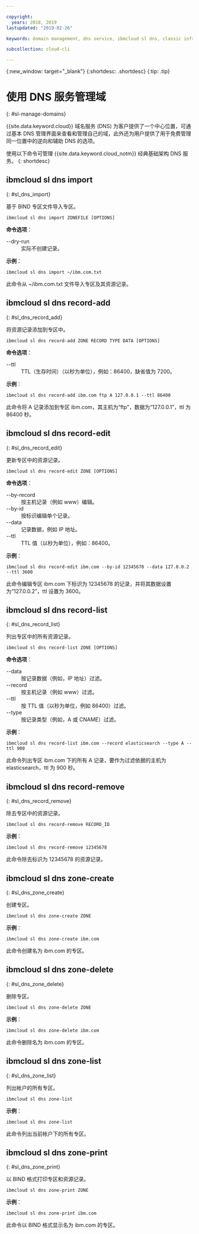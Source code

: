 ```yaml
---

copyright:
  years: 2018, 2019
lastupdated: "2019-02-26"

keywords: domain management, dns service, ibmcloud sl dns, classic infrastructure, management interface, dns, dns cli

subcollection: cloud-cli

---
```


{:new_window: target="_blank"}
{:shortdesc: .shortdesc}
{:tip: .tip}

# 使用 DNS 服务管理域
{: #sl-manage-domains}

{{site.data.keyword.cloud}} 域名服务 (DNS) 为客户提供了一个中心位置，可通过基本 DNS 管理界面来查看和管理自己的域，此外还为用户提供了用于免费管理同一位置中的逆向和辅助 DNS 的选项。

使用以下命令可管理 {{site.data.keyword.cloud_notm}} 经典基础架构 DNS 服务。
{: shortdesc}

## ibmcloud sl dns import
{: #sl_dns_import}

基于 BIND 专区文件导入专区。
```
ibmcloud sl dns import ZONEFILE [OPTIONS]
```

<strong>命令选项</strong>：
<dl>
<dt>--dry-run</dt>
<dd>实际不创建记录。</dd>
</dl>

**示例**：
```
ibmcloud sl dns import ~/ibm.com.txt
```
此命令从 ~/ibm.com.txt 文件导入专区及其资源记录。


## ibmcloud sl dns record-add
{: #sl_dns_record_add}

将资源记录添加到专区中。
```
ibmcloud sl dns record-add ZONE RECORD TYPE DATA [OPTIONS]
```

<strong>命令选项</strong>：
<dl>
<dt>--ttl</dt>
<dd>TTL（生存时间）（以秒为单位），例如：86400，缺省值为 7200。</dd>
</dl>

**示例**：
```
ibmcloud sl dns record-add ibm.com ftp A 127.0.0.1 --ttl 86400
```
此命令将 A 记录添加到专区 ibm.com，其主机为“ftp”，数据为“127.0.0.1”，ttl 为 86400 秒。


## ibmcloud sl dns record-edit
{: #sl_dns_record_edit}

更新专区中的资源记录。
```
ibmcloud sl dns record-edit ZONE [OPTIONS]
```

<strong>命令选项</strong>：
<dl>
<dt>--by-record</dt>
<dd>按主机记录（例如 www）编辑。</dd>
<dt>--by-id</dt>
<dd>按标识编辑单个记录。</dd>
<dt>--data</dt>
<dd>记录数据，例如 IP 地址。</dd>
<dt>--ttl</dt>
<dd>TTL 值（以秒为单位），例如：86400。</dd>
</dl>

**示例**：
```
ibmcloud sl dns record-edit ibm.com --by-id 12345678 --data 127.0.0.2 --ttl 3600
```
此命令编辑专区 ibm.com 下标识为 12345678 的记录，并将其数据设置为“127.0.0.2”，ttl 设置为 3600。


## ibmcloud sl dns record-list
{: #sl_dns_record_list}

列出专区中的所有资源记录。
```
ibmcloud sl dns record-list ZONE [OPTIONS]
```

<strong>命令选项</strong>：
<dl>
<dt>--data</dt>
<dd>按记录数据（例如，IP 地址）过滤。</dd>
<dt>--record</dt>
<dd>按主机记录（例如 www）过滤。</dd>
<dt>--ttl</dt>
<dd>按 TTL 值（以秒为单位，例如 86400）过滤。</dd>
<dt>--type</dt>
<dd>按记录类型（例如，A 或 CNAME）过滤。</dd>
</dl>

**示例**：
```
ibmcloud sl dns record-list ibm.com --record elasticsearch --type A --ttl 900
```
此命令列出专区 ibm.com 下的所有 A 记录，要作为过滤依据的主机为 elasticsearch，ttl 为 900 秒。


## ibmcloud sl dns record-remove
{: #sl_dns_record_remove}

除去专区中的资源记录。
```
ibmcloud sl dns record-remove RECORD_ID
```

**示例**：
```
ibmcloud sl dns record-remove 12345678
```
此命令除去标识为 12345678 的资源记录。




## ibmcloud sl dns zone-create
{: #sl_dns_zone_create}

创建专区。
```
ibmcloud sl dns zone-create ZONE
```

**示例**：
```
ibmcloud sl dns zone-create ibm.com
```
此命令创建名为 ibm.com 的专区。


## ibmcloud sl dns zone-delete
{: #sl_dns_zone_delete}

删除专区。
```
ibmcloud sl dns zone-delete ZONE
```

**示例**：
```
ibmcloud sl dns zone-delete ibm.com
```
此命令删除名为 ibm.com 的专区。


## ibmcloud sl dns zone-list
{: #sl_dns_zone_list}

列出帐户的所有专区。
```
ibmcloud sl dns zone-list
```

**示例**：
```
ibmcloud sl dns zone-list
```
此命令列出当前帐户下的所有专区。




## ibmcloud sl dns zone-print
{: #sl_dns_zone_print}

以 BIND 格式打印专区和资源记录。
```
ibmcloud sl dns zone-print ZONE
```

**示例**：
```
ibmcloud sl dns zone-print ibm.com
```
此命令以 BIND 格式显示名为 ibm.com 的专区。
